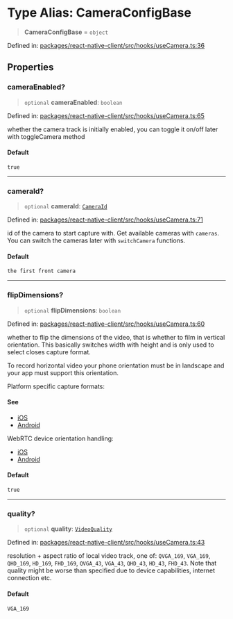 # Type Alias: CameraConfigBase

> **CameraConfigBase** = `object`

Defined in: [packages/react-native-client/src/hooks/useCamera.ts:36](https://github.com/fishjam-cloud/mobile-client-sdk/blob/a60616b68cd043388665165d49f98ce759f80517/packages/react-native-client/src/hooks/useCamera.ts#L36)

## Properties

### cameraEnabled?

> `optional` **cameraEnabled**: `boolean`

Defined in: [packages/react-native-client/src/hooks/useCamera.ts:65](https://github.com/fishjam-cloud/mobile-client-sdk/blob/a60616b68cd043388665165d49f98ce759f80517/packages/react-native-client/src/hooks/useCamera.ts#L65)

whether the camera track is initially enabled, you can toggle it on/off later with toggleCamera method

#### Default

`true`

***

### cameraId?

> `optional` **cameraId**: [`CameraId`](CameraId.md)

Defined in: [packages/react-native-client/src/hooks/useCamera.ts:71](https://github.com/fishjam-cloud/mobile-client-sdk/blob/a60616b68cd043388665165d49f98ce759f80517/packages/react-native-client/src/hooks/useCamera.ts#L71)

id of the camera to start capture with. Get available cameras with `cameras`.
You can switch the cameras later with `switchCamera` functions.

#### Default

`the first front camera`

***

### flipDimensions?

> `optional` **flipDimensions**: `boolean`

Defined in: [packages/react-native-client/src/hooks/useCamera.ts:60](https://github.com/fishjam-cloud/mobile-client-sdk/blob/a60616b68cd043388665165d49f98ce759f80517/packages/react-native-client/src/hooks/useCamera.ts#L60)

whether to flip the dimensions of the video, that is whether to film in vertical orientation.
This basically switches width with height and is only used to select closes capture format.

To record horizontal video your phone orientation must be in landscape and your app must support this orientation.

Platform specific capture formats:

#### See

 - [iOS](https://developer.apple.com/documentation/avfoundation/avcapturedevice/format)
 - [Android](https://github.com/webrtc-sdk/webrtc/blob/cdc3bba5aa38910a55428b919ba45aceac1ad9ad/sdk/android/api/org/webrtc/CameraEnumerationAndroid.java#L50)

WebRTC device orientation handling:
 - [iOS](https://github.com/webrtc-sdk/webrtc/blob/cdc3bba5aa38910a55428b919ba45aceac1ad9ad/sdk/objc/components/capturer/RTCCameraVideoCapturer.m#L285)
 - [Android](https://github.com/pristineio/webrtc-mirror/blob/7a5bcdffaab90a05bc1146b2b1ea71c004e54d71/webrtc/sdk/android/src/java/org/webrtc/Camera2Session.java#L347)

#### Default

`true`

***

### quality?

> `optional` **quality**: [`VideoQuality`](VideoQuality.md)

Defined in: [packages/react-native-client/src/hooks/useCamera.ts:43](https://github.com/fishjam-cloud/mobile-client-sdk/blob/a60616b68cd043388665165d49f98ce759f80517/packages/react-native-client/src/hooks/useCamera.ts#L43)

resolution + aspect ratio of local video track, one of: `QVGA_169`, `VGA_169`, `QHD_169`, `HD_169`,
`FHD_169`, `QVGA_43`, `VGA_43`, `QHD_43`, `HD_43`, `FHD_43`. Note that quality might be worse than
specified due to device capabilities, internet connection etc.

#### Default

`VGA_169`
